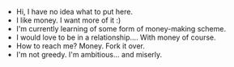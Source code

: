 - Hi, I have no idea what to put here.
- I like money. I want more of it :)
- I'm currently learning of some form of money-making scheme.
- I would love to be in a relationship.... With money of course.
- How to reach me? Money. Fork it over.
- I'm not greedy. I'm ambitious... and miserly.

<!---
IssacLyberis-Aie/IssacLyberis-Aie is a ✨ special ✨ repository because its `README.md` (this file) appears on your GitHub profile.
You can click the Preview link to take a look at your changes.
--->
